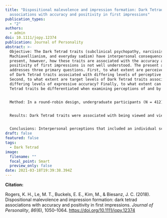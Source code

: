 ```yaml
---
title: "Dispositional malevolence and impression formation: Dark Tetrad
  associations with accuracy and positivity in first impressions"
publication_types:
  - "2"
authors:
  - admin
doi: 10.1111/jopy.12374
publication: Journal of Personality
abstract: >-
  Objective: The Dark Tetrad traits (subclinical psychopathy, narcissism,
  Machiavellianism, and everyday sadism) have interpersonal consequences. At
  present, however, how these traits are associated with the accuracy and
  positivity of first impressions is not well understood. The present article
  addresses three primary questions. First, to what extent are perceiver levels
  of Dark Tetrad traits associated with differing levels of perceptive accuracy?
  Second, to what extent are target levels of Dark Tetrad traits associated with
  differing levels of expressive accuracy? Finally, to what extent can Dark
  Tetrad traits be differentiated when examining perceptions of and by others?


  Method: In a round‐robin design, undergraduate participants (N = 412) in small groups engaged in brief, naturalistic, unstructured dyadic interactions before providing impressions of their partner.


  Results: Dark Tetrad traits were associated with being viewed and viewing others less distinctively accurately and more negatively.


  Conclusions: Interpersonal perceptions that included an individual scoring highly on one of the Dark Tetrad traits differed in important ways from interactions among individuals with more benevolent personalities. Notably, despite the similarities between the Dark Tetrad, traits had unique associations with interpersonal perceptions.
draft: false
featured: false
tags:
  - Dark Tetrad
image:
  filename: ""
  focal_point: Smart
  preview_only: false
date: 2021-03-18T19:39:38.394Z
---
```

**Citation:**

Rogers, K. H., Le, M. T., Buckels, E. E., Kim, M., & Biesanz, J. C. (2018). Dispositional malevolence and impression formation: dark tetrad associations with accuracy and positivity in first impressions. *Journal of Personality*, *86*(6), 1050–1064. https://doi.org/10.1111/jopy.12374